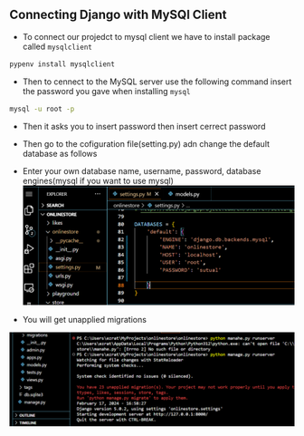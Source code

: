 ## Connecting Django with MySQl Client

- To connect our projedct to mysql client we have to install package called `mysqlclient`

```bash
pypenv install mysqlclient
```


- Then to cennect to the MySQL server use the following command insert the password you gave when installing `mysql`

```bash
mysql -u root -p
```
- Then it asks you to insert password then insert cerrect password

- Then go to the cofiguration file(setting.py) adn change the default database as follows 
- Enter your own database name, username, password, database engines(mysql if you want to use mysql)
![Change default database](../Images/change%20database.png)


- You will get unapplied migrations

![Unapplied migraions](../Images/unapplied%20migrations.png)